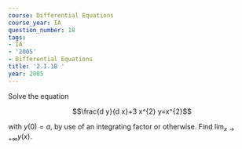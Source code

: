 ```yaml
---
course: Differential Equations
course_year: IA
question_number: 18
tags:
- IA
- '2005'
- Differential Equations
title: '2.I.1B '
year: 2005
---
```



Solve the equation

$$\frac{d y}{d x}+3 x^{2} y=x^{2}$$

with $y(0)=a$, by use of an integrating factor or otherwise. Find $\lim _{x \rightarrow+\infty} y(x)$.